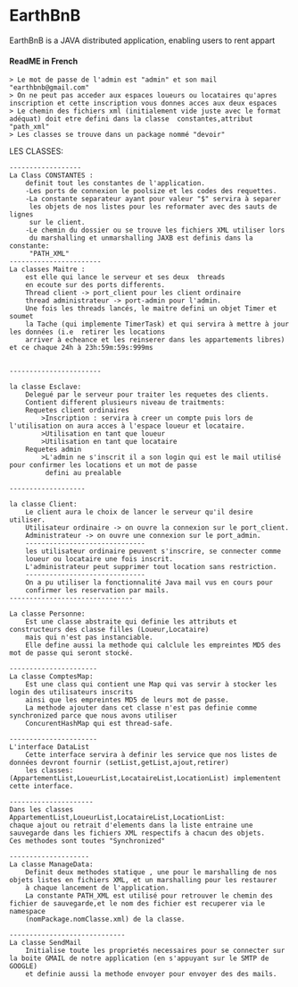 # EarthBnB
EarthBnB is a JAVA distributed application, enabling users to rent appart

#### ReadME in French ####

	> Le mot de passe de l'admin est "admin" et son mail "earthbnb@gmail.com"
	> On ne peut pas acceder aux espaces loueurs ou locataires qu'apres inscription et cette inscription vous donnes acces aux deux espaces
	> Le chemin des fichiers xml (initialement vide juste avec le format adéquat) doit etre defini dans la classe  constantes,attribut "path_xml"
	> Les classes se trouve dans un package nommé "devoir"

LES CLASSES:

	------------------
	La Class CONSTANTES :
		definit tout les constantes de l'application. 
		-Les ports de connexion le poolsize et les codes des requettes.
		-La constante separateur ayant pour valeur "$" servira à separer 
		 les objets de nos listes pour les reformater avec des sauts de lignes
		 sur le client.
		-Le chemin du dossier ou se trouve les fichiers XML utiliser lors 
		 du marshalling et unmarshalling JAXB est definis dans la constante:
		 "PATH_XML"
	-----------------------
	La classes Maitre :
		est elle qui lance le serveur et ses deux  threads  
		en ecoute sur des ports differents.
		Thread client -> port_client pour les client ordinaire
		thread administrateur -> port-admin pour l'admin.
		Une fois les threads lancés, le maitre defini un objet Timer et soumet
		la Tache (qui implemente TimerTask) et qui servira à mettre à jour les données (i.e  retirer les locations
		arriver à echeance et les reinserer dans les appartements libres) et ce chaque 24h à 23h:59m:59s:999ms
	
	 
	-----------------------

	la classe Esclave:
		Delegué par le serveur pour traiter les requetes des clients.
		Contient different plusieurs niveau de traitments:
		Requetes client ordinaires
			>Inscription : servira à creer un compte puis lors de l'utilisation on aura acces à l'espace loueur et locataire.
			>Utilisation en tant que loueur
			>Utilisation en tant que locataire
		Requetes admin
			>L'admin ne s'inscrit il a son login qui est le mail utilisé pour confirmer les locations et un mot de passe
			 defini au prealable

	-------------------

	la classe Client:
		Le client aura le choix de lancer le serveur qu'il desire utiliser.
		Utilisateur ordinaire -> on ouvre la connexion sur le port_client.
		Administrateur -> on ouvre une connexion sur le port_admin.
		------------------------------
		les utilisateur ordinaire peuvent s'inscrire, se connecter comme
		loueur ou locataire une fois inscrit.
		L'administrateur peut supprimer tout location sans restriction. 
		------------------------------
		On a pu utiliser la fonctionnalité Java mail vus en cours pour 
		confirmer les reservation par mails.
	-------------------------------

	La classe Personne:
		Est une classe abstraite qui definie les attributs et constructeurs des classe filles (Loueur,Locataire)
		mais qui n'est pas instanciable.
		Elle define aussi la methode qui calclule les empreintes MD5 des mot de passe qui seront stocké.

	----------------------
	La classe ComptesMap:
		Est une class qui contient une Map qui vas servir à stocker les login des utilisateurs inscrits
		ainsi que les empreintes MD5 de leurs mot de passe.
		La methode ajouter dans cet classe n'est pas definie comme synchronized parce que nous avons utiliser
		ConcurentHashMap qui est thread-safe.

	----------------------
	L'interface DataList
		Cette interface servira à definir les service que nos listes de données devront fournir (setList,getList,ajout,retirer)
		les classes: (AppartementList,LoueurList,LocataireList,LocationList) implementent cette interface.

	---------------------
	Dans les classes AppartementList,LoueurList,LocataireList,LocationList:
	chaque ajout ou retrait d'elements dans la liste entraine une sauvegarde dans les fichiers XML respectifs à chacun des objets.
	Ces methodes sont toutes "Synchronized"

	--------------------
	La classe ManageData:
		Definit deux methodes statique , une pour le marshalling de nos objets listes en fichiers XML, et un marshalling pour les restaurer
		à chaque lancement de l'application.
		La constante PATH_XML est utilisé pour retrouver le chemin des fichier de sauvegarde,et le nom des fichier est recuperer via le namespace
		(nomPackage.nomClasse.xml) de la classe.

	-----------------------------
	La classe SendMail
		Initialise toute les proprietés necessaires pour se connecter sur la boite GMAIL de notre application (en s'appuyant sur le SMTP de GOOGLE)
		et definie aussi la methode envoyer pour envoyer des des mails.
